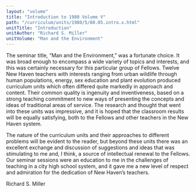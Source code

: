 ```yaml
---
layout: "volume"
title: "Introduction to 1980 Volume V"
path: "/curriculum/units/1980/5/80.05.intro.x.html"
unitTitle: "Introduction"
unitAuthor: "Richard S. Miller"
unitVolume: "Man and the Environment"
---
```

<body>
<p>
The seminar title, “Man and the Environment,” was a fortunate choice. It was broad enough to encompass a wide variety of topics and interests, and this was certainly necessary for this particular group of Fellows. Twelve New Haven teachers with interests ranging from urban wildlife through human populations, energy, sex education and plant evolution produced curriculum units which often differed quite markedly in approach and content. Their common quality is ingenuity and inventiveness, based on a strong teaching commitment to new ways of presenting the concepts and ideas of traditional areas of service. The research and thought that went into these units was impressive, and it is hoped that the classroom results will be equally satisfying, both to the Fellows and other teachers in the New Haven system.
</p>
<p>
The nature of the curriculum units and their approaches to different problems will be evident to the reader, but beyond these units there was an excellent exchange and discussion of suggestions and ideas that was stimulating to me and, I think, a source of intellectual renewal to the Fellows. Our seminar sessions were an education to me in the challenges of teaching in a city high school system, and it gave me a new level of respect and admiration for the dedication of New Haven’s teachers.
</p>
<p>
Richard S. Miller
</p>
</body>